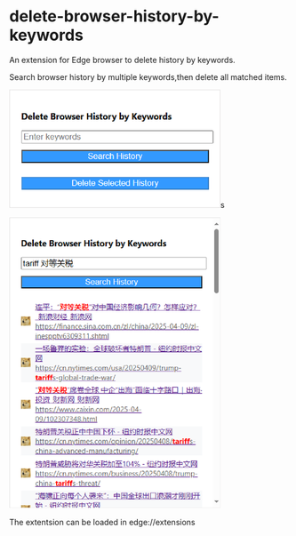 # delete-browser-history-by-keywords

An extension for Edge browser to delete history by keywords.

Search browser history by multiple keywords,then delete all matched items.

![popup window](/assets/popup-window.png)s

![search results](/assets/search.png)

The extentsion can be loaded in edge://extensions
